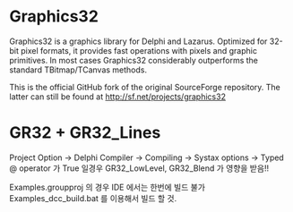 # Graphics32
Graphics32 is a graphics library for Delphi and Lazarus. Optimized for 32-bit pixel formats, it provides fast operations with pixels and graphic primitives. In most cases Graphics32 considerably outperforms the standard TBitmap/TCanvas methods.

This is the official GitHub fork of the original SourceForge repository. The latter can still be found at http://sf.net/projects/graphics32

# GR32 + GR32_Lines
Project Option -> Delphi Compiler -> Compiling -> Systax options -> Typed @ operator 가 True 일경우
GR32_LowLevel, GR32_Blend 가 영향을 받음!!

Examples.groupproj 의 경우 IDE 에서는 한번에 빌드 불가
Examples_dcc_build.bat 를 이용해서 빌드 할 것.